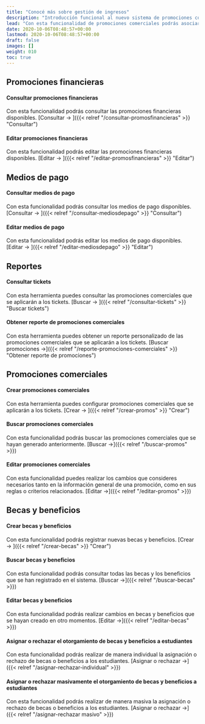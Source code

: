 ```yaml
---
title: "Conocé más sobre gestión de ingresos"
description: "Introducción funcional al nuevo sistema de promociones comerciales."
lead: "Con esta funcionalidad de promociones comerciales podrás asociar descuentos y beneficios a los tickets de estudiantes según los criterios de aplicación que definas. Además, puedes consultar los tickets pendientes de pago y las promociones financieras y comerciales vinculadas con ellos."
date: 2020-10-06T08:48:57+00:00
lastmod: 2020-10-06T08:48:57+00:00
draft: false
images: []
weight: 010
toc: true
---
```


## Promociones financieras
#### Consultar promociones financieras

Con esta funcionalidad podrás consultar las promociones financieras disponibles. [Consultar →
]({{< relref "/consultar-promosfinancieras" >}} "Consultar")
#### Editar promociones financieras

Con esta funcionalidad podrás editar las promociones financieras disponibles. [Editar →
]({{< relref "/editar-promosfinancieras" >}} "Editar")

## Medios de pago
#### Consultar medios de pago

Con esta funcionalidad podrás consultar los medios de pago disponibles. [Consultar →
]({{< relref "/consultar-mediosdepago" >}} "Consultar")

#### Editar medios de pago

Con esta funcionalidad podrás editar los medios de pago disponibles. [Editar →
]({{< relref "/editar-mediosdepago" >}} "Editar")

## Reportes
#### Consultar tickets

Con esta herramienta puedes consultar las promociones comerciales que se aplicarán a los tickets. [Buscar →
]({{< relref "/consultar-tickets" >}} "Buscar tickets")

#### Obtener reporte de promociones comerciales

Con esta herramienta puedes obtener un reporte personalizado de las promociones comerciales que se aplicarán a los tickets. [Buscar promociones →]({{< relref "/reporte-promociones-comerciales" >}} "Obtener reporte de promociones")

## Promociones comerciales
#### Crear promociones comerciales

Con esta herramienta puedes configurar promociones comerciales que se aplicarán a los tickets. [Crear →
]({{< relref "/crear-promos" >}} "Crear")

#### Buscar promociones comerciales

Con esta funcionalidad podrás buscar las promociones comerciales que se hayan generado anteriormente. [Buscar →]({{< relref "/buscar-promos" >}})

#### Editar promociones comerciales

Con esta funcionalidad puedes realizar los cambios que consideres necesarios tanto en la información general de una promoción, como en sus reglas o criterios relacionados. [Editar →]({{< relref "/editar-promos" >}})

## Becas y beneficios
#### Crear becas y beneficios

Con esta funcionalidad podrás registrar nuevas becas y beneficios. [Crear →
]({{< relref "/crear-becas" >}} "Crear")

#### Buscar becas y beneficios

Con esta funcionalidad podrás consultar todas las becas y los beneficios que se han registrado en el sistema. [Buscar →]({{< relref "/buscar-becas" >}})

#### Editar becas y beneficios

Con esta funcionalidad podrás realizar cambios en becas y beneficios que se hayan creado en otro momentos. [Editar →]({{< relref "/editar-becas" >}})

#### Asignar o rechazar el otorgamiento de becas y beneficios a estudiantes

Con esta funcionalidad podrás realizar de manera individual la asignación o rechazo de becas o beneficios a los estudiantes. [Asignar o rechazar →]({{< relref "/asignar-rechazar-individual" >}})

#### Asignar o rechazar masivamente el otorgamiento de becas y beneficios a estudiantes

Con esta funcionalidad podrás realizar de manera masiva la asignación o rechazo de becas o beneficios a los estudiantes. [Asignar o rechazar →]({{< relref "/asignar-rechazar masivo" >}})

